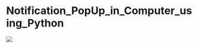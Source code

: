 # Notification_PopUp_in_Computer_using_Python


![](https://static.vecteezy.com/system/resources/previews/000/225/293/original/megaphone-for-web-notification-loudspeaker-for-notification-alert-vector.jpg)
